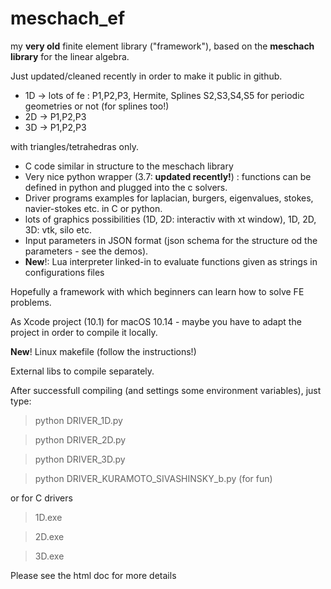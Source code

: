 # meschach_ef
my **very old** finite element library ("framework"), based on the **meschach library** for the linear algebra.

Just updated/cleaned recently in order to make it public in github.

- 1D -> lots of fe : P1,P2,P3, Hermite, Splines S2,S3,S4,S5  for periodic geometries or not (for splines too!)
- 2D -> P1,P2,P3
- 3D -> P1,P2,P3

with triangles/tetrahedras only.

- C code similar in structure to the meschach library
- Very nice python wrapper (3.7: **updated recently!**) : functions can be defined in python and plugged into the c solvers.
- Driver programs examples for laplacian, burgers, eigenvalues, stokes, navier-stokes etc. in C or python.
- lots of graphics possibilities (1D, 2D: interactiv with xt window), 1D, 2D, 3D: vtk, silo etc.
- Input parameters in JSON format (json schema for the structure od the parameters - see the demos).
- **New**!: Lua interpreter linked-in to evaluate functions given as strings in configurations files

Hopefully a framework with which beginners can learn how to solve FE problems.

As Xcode project (10.1) for macOS 10.14 - maybe you have to adapt the project in order to compile it locally.

**New**! Linux makefile (follow the instructions!)

External libs to compile separately. 

After successfull compiling (and settings some environment variables), just type:
> python DRIVER_1D.py

> python DRIVER_2D.py

> python DRIVER_3D.py

> python DRIVER_KURAMOTO_SIVASHINSKY_b.py  (for fun)

or for C drivers
> 1D.exe

> 2D.exe

> 3D.exe

Please see the html doc for more details
